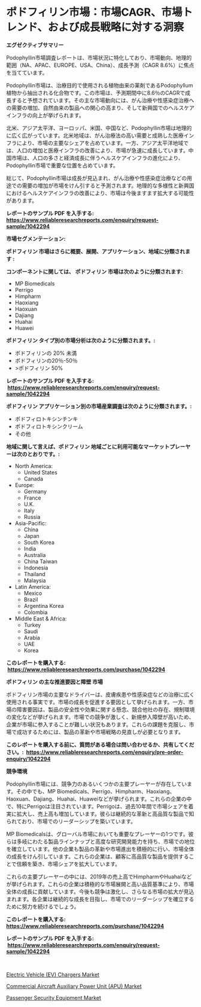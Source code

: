 <p><h1>ポドフィリン市場：市場CAGR、市場トレンド、および成長戦略に対する洞察</h1></p><p><strong>エグゼクティブサマリー</strong></p>
<p><p>Podophyllin市場調査レポートは、市場状況に特化しており、市場動向、地理的範囲（NA、APAC、EUROPE、USA、China）、成長予測（CAGR 8.6%）に焦点を当てています。</p><p>Podophyllin市場は、治療目的で使用される植物由来の薬剤であるPodophyllum植物から抽出される化合物です。この市場は、予測期間中に8.6％のCAGRで成長すると予想されています。その主な市場動向には、がん治療や性感染症治療への需要の増加、自然由来の製品への関心の高まり、そして新興国でのヘルスケアインフラの向上が挙げられます。</p><p>北米、アジア太平洋、ヨーロッパ、米国、中国など、Podophyllin市場は地理的に広く広がっています。北米地域は、がん治療法の高い需要と成熟した医療インフラにより、市場の主要なシェアを占めています。一方、アジア太平洋地域では、人口の増加と医療インフラの改善により、市場が急速に成長しています。中国市場は、人口の多さと経済成長に伴うヘルスケアインフラの進化により、Podophyllin市場で重要な位置を占めています。</p><p>総じて、Podophyllin市場は成長が見込まれ、がん治療や性感染症治療などの用途での需要の増加が市場をけん引すると予測されます。地理的な多様性と新興国におけるヘルスケアインフラの改善により、市場は今後ますます拡大する可能性があります。</p></p>
<p><strong>レポートのサンプル PDF を入手する: <a href="https://www.reliableresearchreports.com/enquiry/request-sample/1042294">https://www.reliableresearchreports.com/enquiry/request-sample/1042294</a></strong></p>
<p><strong>市場セグメンテーション:</strong></p>
<p><strong> ポドフィリン 市場はさらに概要、展開、アプリケーション、地域に分類されます :</strong></p>
<p><strong>コンポーネントに関しては、 ポドフィリン 市場は次のように分類されます: &nbsp;</strong></p>
<p><ul><li>MP Biomedicals</li><li>Perrigo</li><li>Himpharm</li><li>Haoxiang</li><li>Haoxuan</li><li>Dajiang</li><li>Huahai</li><li>Huawei</li></ul></p>
<p><strong> ポドフィリン タイプ別の市場分析は次のように分類されます。:</strong></p>
<p><ul><li>ポドフィリンの 20% 未満</li><li>ポドフィリンの20％-50％</li><li>>ポドフィリン 50%</li></ul></p>
<p><strong>レポートのサンプル PDF を入手する: &nbsp;<a href="https://www.reliableresearchreports.com/enquiry/request-sample/1042294">https://www.reliableresearchreports.com/enquiry/request-sample/1042294</a></strong></p>
<p><strong> ポドフィリン アプリケーション別の市場産業調査は次のように分類されます。:</strong></p>
<p><ul><li>ポドフィロトキシンチンキ</li><li>ポドフィロトキシンクリーム</li><li>その他</li></ul></p>
<p><strong>地域に関して言えば、ポドフィリン 地域ごとに利用可能なマーケットプレーヤーは次のとおりです。:</strong></p>
<p><ul>
    <li>
        North America:
        <ul>
            <li>United States</li>
            <li>Canada</li>
        </ul>
    </li>
    <li>
        Europe:
        <ul>
            <li>Germany</li>
            <li>France</li>
            <li>U.K.</li>
            <li>Italy</li>
            <li>Russia</li>
        </ul>
    </li>
    <li>
        Asia-Pacific:
        <ul>
            <li>China</li>
            <li>Japan</li>
            <li>South Korea</li>
            <li>India</li>
            <li>Australia</li>
            <li>China Taiwan</li>
            <li>Indonesia</li>
            <li>Thailand</li>
            <li>Malaysia</li>
        </ul>
    </li>
    <li>
        Latin America:
        <ul>
            <li>Mexico</li>
            <li>Brazil</li>
            <li>Argentina Korea</li>
            <li>Colombia</li>
        </ul>
    </li>
    <li>
        Middle East & Africa:
        <ul>
            <li>Turkey</li>
            <li>Saudi</li>
            <li>Arabia</li>
            <li>UAE</li>
            <li>Korea</li>
        </ul>
    </li>
    </ul></p>
<p><strong>このレポートを購入する: &nbsp;<a href="https://www.reliableresearchreports.com/purchase/1042294">https://www.reliableresearchreports.com/purchase/1042294</a></strong></p>
<p><strong>ポドフィリン の主な推進要因と障壁 市場</strong></p>
<p><p>ポドフィリン市場の主要なドライバーは、皮膚疾患や性感染症などの治療に広く使用される事実です。市場の成長を促進する要因として挙げられます。一方、市場の障害要因は、製品の安全性や効果に関する懸念、競合他社の存在、規制環境の変化などが挙げられます。市場での競争が激しく、新規参入障壁が高いため、企業が市場に参入することが難しい状況もあります。これらの課題を克服し、市場で成功するためには、製品の革新や市場戦略の見直しが必要となります。</p></p>
<p><strong>このレポートを購入する前に、質問がある場合は問い合わせるか、共有してください。:&nbsp; <a href="https://www.reliableresearchreports.com/enquiry/pre-order-enquiry/1042294">https://www.reliableresearchreports.com/enquiry/pre-order-enquiry/1042294</a></strong></p>
<p><strong>競争環境</strong></p>
<p><p>Podophyllin市場には、競争力のあるいくつかの主要プレーヤーが存在しています。その中でも、MP Biomedicals、Perrigo、Himpharm、Haoxiang、Haoxuan、Dajiang、Huahai、Huaweiなどが挙げられます。これらの企業の中で、特にPerrigoは注目されています。Perrigoは、過去10年間で市場シェアを着実に拡大し、売上高も増加しています。彼らは継続的な革新と高品質な製品で知られており、市場でのリーダーシップを築いています。</p><p>MP Biomedicalsは、グローバル市場においても重要なプレーヤーの1つです。彼らは多岐にわたる製品ラインナップと高度な研究開発能力を持ち、市場での地位を確立しています。他の企業も製品の革新や市場進出を積極的に行い、市場全体の成長をけん引しています。これらの企業は、顧客に高品質な製品を提供することで信頼を築き、市場シェアを拡大しています。</p><p>これらの主要プレーヤーの中には、2019年の売上高でHimpharmやHuahaiなどが挙げられます。これらの企業は積極的な市場展開と高い品質基準により、市場全体の成長に貢献しています。今後も競争は激化し、さらなる市場の拡大が見込まれます。各企業は継続的な成長を目指し、市場でのリーダーシップを確立するために努力を続けるでしょう。</p></p>
<p><strong>このレポートを購入する: &nbsp; <a href="https://www.reliableresearchreports.com/purchase/1042294">https://www.reliableresearchreports.com/purchase/1042294</a></strong></p>
<p><strong>レポートのサンプル PDF を入手する: &nbsp;<a href="https://www.reliableresearchreports.com/enquiry/request-sample/1042294">https://www.reliableresearchreports.com/enquiry/request-sample/1042294</a></strong><strong></strong></p>
<p>&nbsp;</p>
<p><p><a href="https://github.com/bmorecock/Market-Research-Report-List-2/blob/main/electric-vehicle-ev-chargers-market.md">Electric Vehicle (EV) Chargers Market</a></p><p><a href="https://github.com/yemakinde/Market-Research-Report-List-1/blob/main/commercial-aircraft-auxiliary-power-unit-apu-market.md">Commercial Aircraft Auxiliary Power Unit (APU) Market</a></p><p><a href="https://github.com/jsmusil/Market-Research-Report-List-2/blob/main/passenger-security-equipment-market.md">Passenger Security Equipment Market</a></p></p>